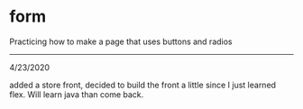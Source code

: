 # form
Practicing how to make a page that uses buttons and radios

------

4/23/2020

added a store front, decided to build the front a little since I just learned flex. Will learn java than come back.
